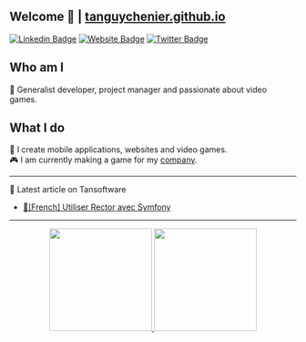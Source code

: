 ## Welcome 👋 | <a href="https://tanguychenier.github.io/tanguychenier"> tanguychenier.github.io </a>

[![Linkedin Badge](https://img.shields.io/badge/-linkedin-blue?style=flat&logo=Linkedin&logoColor=white&link=https://www.linkedin.com/in/tanguy-chenier/)](https://www.linkedin.com/in/tanguy-chenier/)
[![Website Badge](https://img.shields.io/badge/-tansoftware-47CCCC?style=flat&logo=Google-Chrome&logoColor=white&link=https://www.tansoftware.com)](https://www.tansoftware.com)
[![Twitter Badge](https://img.shields.io/badge/-twitter-1ca0f1?style=flat&labelColor=1ca0f1&logo=twitter&logoColor=white&link=https://twitter.com/ChenierTanguy)](https://twitter.com/ChenierTanguy)

## Who am I
🚀 Generalist developer, project manager and passionate about video games.

## What I do
💭 I create mobile applications, websites and video games.     
🎮 I am currently making a game for my [company](https://github.com/Tan-Software).

------------

📒 Latest article on Tansoftware

- [🥖[French] Utiliser Rector avec Symfony](https://tansoftware.com/community/article/utiliser-rector-avec-symfony)

------------

<p align="center">
  <a href="https://github.com/tanguychenier">
    <img height="180em" src="https://github-readme-stats-eight-theta.vercel.app/api?username=tanguychenier&show_icons=true&theme=vue&include_all_commits=true&count_private=true"/>
    <img height="180em" src="https://github-readme-stats-eight-theta.vercel.app/api/top-langs/?username=tanguychenier&layout=compact&langs_count=8&theme=vue"/>
  </a>
</p>
